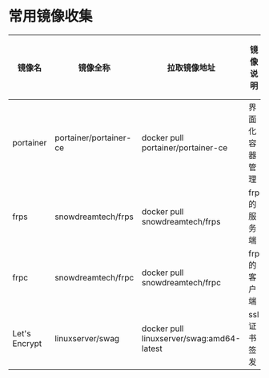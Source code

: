 # 常用镜像收集

| 镜像名        | 镜像全称               | 拉取镜像地址                              | 镜像说明       | 镜像基文档                                                                      |
| ------------- | ---------------------- | ----------------------------------------- | -------------- | ------------------------------------------------------------------------------- |
| portainer     | portainer/portainer-ce | docker pull portainer/portainer-ce        | 界面化容器管理 | [文档](https://www.portainer.io/installation/)                                  |
| frps          | snowdreamtech/frps     | docker pull snowdreamtech/frps            | frp 的服务端   | [文档](https://github.com/snowdreamtech/frp)                                    |
| frpc          | snowdreamtech/frpc     | docker pull snowdreamtech/frpc            | frp 的客户端   | [文档](https://github.com/snowdreamtech/frp)                                    |
| Let's Encrypt | linuxserver/swag       | docker pull linuxserver/swag:amd64-latest | ssl 证书签发   | [文档](https://github.com/linuxserver/docker-letsencrypt/blob/master/README.md) |
